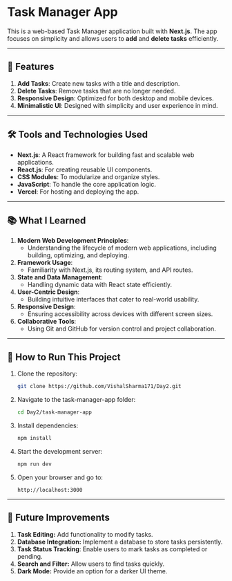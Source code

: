 # Task Manager App  

This is a web-based Task Manager application built with **Next.js**. The app focuses on simplicity and allows users to **add** and **delete tasks** efficiently.  

---

## 📝 Features  

1. **Add Tasks**: Create new tasks with a title and description.  
2. **Delete Tasks**: Remove tasks that are no longer needed.  
3. **Responsive Design**: Optimized for both desktop and mobile devices.  
4. **Minimalistic UI**: Designed with simplicity and user experience in mind.  

---

## 🛠️ Tools and Technologies Used  

- **Next.js**: A React framework for building fast and scalable web applications.  
- **React.js**: For creating reusable UI components.  
- **CSS Modules**: To modularize and organize styles.  
- **JavaScript**: To handle the core application logic.  
- **Vercel**: For hosting and deploying the app.  

---

## 📚 What I Learned  

1. **Modern Web Development Principles**:  
   - Understanding the lifecycle of modern web applications, including building, optimizing, and deploying.  
2. **Framework Usage**:  
   - Familiarity with Next.js, its routing system, and API routes.  
3. **State and Data Management**:  
   - Handling dynamic data with React state efficiently.  
4. **User-Centric Design**:  
   - Building intuitive interfaces that cater to real-world usability.  
5. **Responsive Design**:  
   - Ensuring accessibility across devices with different screen sizes.  
6. **Collaborative Tools**:  
   - Using Git and GitHub for version control and project collaboration.  

---

## 🌟 How to Run This Project  

1. Clone the repository: 
    ```bash  
    git clone https://github.com/VishalSharma171/Day2.git
    ```
2. Navigate to the task-manager-app folder:
   ```bash
   cd Day2/task-manager-app
   ```
3. Install dependencies:
   ```bash
   npm install
   ```
4. Start the development server:
   ```bash
   npm run dev  
5. Open your browser and go to:
   ```arduino
   http://localhost:3000  
---

## 🚀 Future Improvements
1. **Task Editing:** Add functionality to modify tasks.
2. **Database Integration:** Implement a database to store tasks persistently.
3. **Task Status Tracking**: Enable users to mark tasks as completed or pending.
4. **Search and Filter:** Allow users to find tasks quickly.
5. **Dark Mode:** Provide an option for a darker UI theme.
